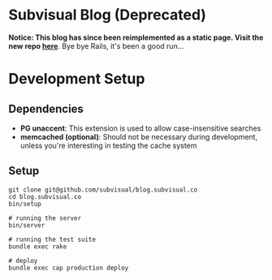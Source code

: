 # Subvisual Blog (Deprecated)

**Notice: This blog has since been reimplemented as a static page. Visit the new
repo [here](https://github.com/subvisual/blog)**. Bye bye Rails, it's been
a good run...

# Development Setup

## Dependencies

  * **PG unaccent**: This extension is used to allow case-insensitive searches
  * **memcached (optional)**: Should not be necessary during development, unless you're interesting in testing the cache system

## Setup

    git clone git@github.com/subvisual/blog.subvisual.co
    cd blog.subvisual.co
    bin/setup

    # running the server
    bin/server

    # running the test suite
    bundle exec rake

    # deploy
    bundle exec cap production deploy
